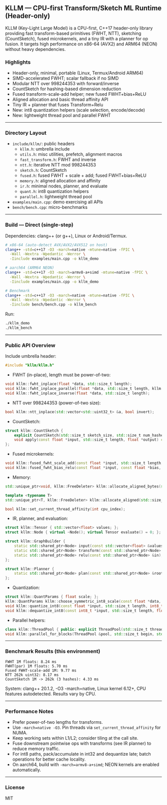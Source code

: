 ## KLLM — CPU-first Transform/Sketch ML Runtime (Header-only)

KLLM (Key-Light Large Model) is a CPU-first, C++17 header-only library providing fast transform-based primitives (FWHT, NTT), sketching (CountSketch), fused microkernels, and a tiny IR with a planner for op fusion. It targets high performance on x86-64 (AVX2) and ARM64 (NEON) without heavy dependencies.

### Highlights
- Header-only, minimal, portable (Linux, Termux/Android ARM64)
- SIMD-accelerated FWHT; scalar fallback if no SIMD
- Modular NTT over 998244353 with forward/inverse
- CountSketch for hashing-based dimension reduction
- Fused transform-scale-add helper; new fused FWHT+bias+ReLU
- Aligned allocation and basic thread affinity API
- Tiny IR + planner that fuses Transform+Relu
- New: int8 quantization helpers (scale selection, encode/decode)
- New: lightweight thread pool and parallel FWHT

---

### Directory Layout
- `include/kllm/`: public headers
  - `kllm.h`: umbrella include
  - `utils.h`: misc utilities, prefetch, alignment macros
  - `fast_transform.h`: FWHT and inverse
  - `ntt.h`: iterative NTT mod 998244353
  - `sketch.h`: CountSketch
  - `fused.h`: fused FWHT + scale + add; fused FWHT+bias+ReLU
  - `memory.h`: aligned allocation and affinity
  - `ir.h`: minimal nodes, planner, and evaluate
  - `quant.h`: int8 quantization helpers
  - `parallel.h`: lightweight thread pool
- `examples/main.cpp`: demo exercising all APIs
- `bench/bench.cpp`: micro-benchmarks

---

### Build — Direct (single-step)

Dependencies: clang++ (or g++), Linux or Android/Termux.

```bash
# x86-64 (auto-detect AVX/AVX2/AVX512 on host)
clang++ -std=c++17 -O3 -march=native -mtune=native -fPIC \
  -Wall -Wextra -Wpedantic -Werror \
  -Iinclude examples/main.cpp -o kllm_demo

# aarch64 (ARM64 NEON)
clang++ -std=c++17 -O3 -march=armv8-a+simd -mtune=native -fPIC \
  -Wall -Wextra -Wpedantic -Werror \
  -Iinclude examples/main.cpp -o kllm_demo

# Benchmark
clang++ -std=c++17 -O3 -march=native -mtune=native -fPIC \
  -Wall -Wextra -Wpedantic -Werror \
  -Iinclude bench/bench.cpp -o kllm_bench
```

Run:
```bash
./kllm_demo
./kllm_bench
```

---

### Public API Overview

Include umbrella header:
```cpp
#include "kllm/kllm.h"
```

- FWHT (in-place), length must be power-of-two:
```cpp
void kllm::fwht_inplace(float *data, std::size_t length);
void kllm::fwht_inplace_parallel(float *data, std::size_t length, kllm::ThreadPool &pool);
void kllm::fwht_inplace_inverse(float *data, std::size_t length);
```

- NTT over 998244353 (power-of-two size):
```cpp
bool kllm::ntt_inplace(std::vector<std::uint32_t> &a, bool invert);
```

- CountSketch:
```cpp
struct kllm::CountSketch {
	explicit CountSketch(std::size_t sketch_size, std::size_t num_hashes, std::uint64_t seed_base = 0x12345678abcdef00ull);
	void apply(const float *input, std::size_t length, float *output) const;
};
```

- Fused microkernels:
```cpp
void kllm::fused_fwht_scale_add(const float *input, std::size_t length, float scale, float *inout_destination);
void kllm::fused_fwht_bias_relu(const float *input, const float *bias, std::size_t length, float *destination);
```

- Memory:
```cpp
std::unique_ptr<void, kllm::FreeDeleter> kllm::allocate_aligned_bytes(std::size_t size_bytes, std::size_t alignment);

template <typename T>
std::unique_ptr<T, kllm::FreeDeleter> kllm::allocate_aligned(std::size_t count, std::size_t alignment);

bool kllm::set_current_thread_affinity(int cpu_index);
```

- IR, planner, and evaluation:
```cpp
struct kllm::Tensor { std::vector<float> values; };
struct kllm::Node { virtual ~Node(); virtual Tensor evaluate() = 0; };

struct kllm::GraphBuilder {
	static std::shared_ptr<Node> input(const std::vector<float> &values);
	static std::shared_ptr<Node> transform(const std::shared_ptr<Node> &in);
	static std::shared_ptr<Node> relu(const std::shared_ptr<Node> &in);
};

struct kllm::Planner {
	static std::shared_ptr<Node> plan(const std::shared_ptr<Node> &root);
};
```

- Quantization:
```cpp
struct kllm::QuantParams { float scale; };
kllm::QuantParams kllm::choose_symmetric_int8_scale(const float *data, std::size_t length);
void kllm::quantize_int8(const float *input, std::size_t length, int8_t *output, const QuantParams &params);
void kllm::dequantize_int8(const int8_t *input, std::size_t length, float scale, float *output);
```

- Parallel helpers:
```cpp
class kllm::ThreadPool { public: explicit ThreadPool(std::size_t threads); void enqueue(std::function<void()> fn); void wait(); };
void kllm::parallel_for_blocks(ThreadPool &pool, std::size_t begin, std::size_t end, std::size_t step, std::function<void(std::size_t)> fn);
```

---

### Benchmark Results (this environment)
```
FWHT 1M floats: 8.24 ms
FWHT(par) 1M floats: 5.70 ms
Fused FWHT-scale-add 1M: 9.77 ms
NTT 262k uint32: 8.17 ms
CountSketch 1M -> 262k (3 hashes): 4.33 ms
```
System: clang++ 20.1.2, -O3 -march=native, Linux kernel 6.12+, CPU features autodetected. Results vary by CPU.

---

### Performance Notes
- Prefer power-of-two lengths for transforms.
- Use `-march=native -O3`. Pin threads via `set_current_thread_affinity` for NUMA.
- Keep working sets within L1/L2; consider tiling at the call site.
- Fuse downstream pointwise ops with transforms (see IR planner) to reduce memory traffic.
- For int8 paths, pack/accumulate in int32 and dequantize late; batch operations for better cache locality.
- On aarch64, build with `-march=armv8-a+simd`; NEON kernels are enabled automatically.

---

### License
MIT